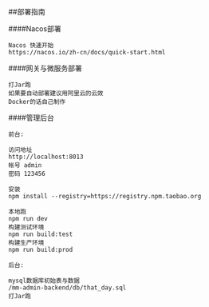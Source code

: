 ##部署指南

####Nacos部署
```
Nacos 快速开始
https://nacos.io/zh-cn/docs/quick-start.html
```
####网关与微服务部署
```
打Jar跑
如果要自动部署建议用阿里云的云效
Docker的话自己制作
```
####管理后台
```
前台: 

访问地址
http://localhost:8013
帐号 admin
密码 123456

安装
npm install --registry=https://registry.npm.taobao.org

本地跑
npm run dev
构建测试环境
npm run build:test
构建生产环境
npm run build:prod

后台: 

mysql数据库初始表与数据
/mm-admin-backend/db/that_day.sql
打Jar跑
```
